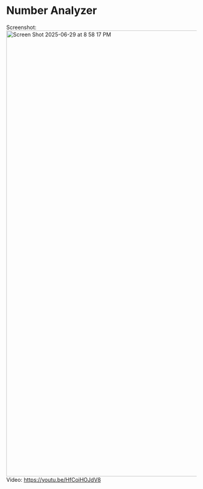 # Number Analyzer

Screenshot:<img width="1179" alt="Screen Shot 2025-06-29 at 8 58 17 PM" src="https://github.com/user-attachments/assets/00a8250e-c27d-45c9-a42e-17e7339fe604" />
Video: https://youtu.be/HfCoiHOJdV8

